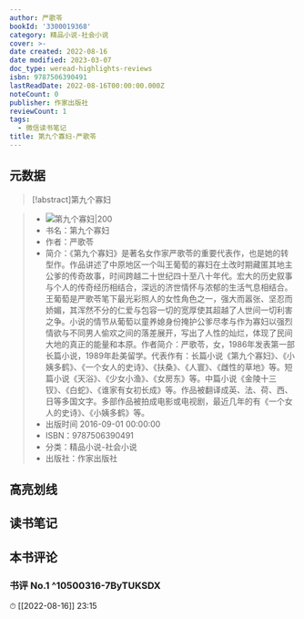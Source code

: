 ```yaml
---
author: 严歌苓
bookId: '3300019368'
category: 精品小说-社会小说
cover: >-
date created: 2022-08-16
date modified: 2023-03-07
doc_type: weread-highlights-reviews
isbn: 9787506390491
lastReadDate: 2022-08-16T00:00:00.000Z
noteCount: 0
publisher: 作家出版社
reviewCount: 1
tags:
  - 微信读书笔记
title: 第九个寡妇-严歌苓
---
```


## 元数据

>[!abstract]第九个寡妇

> - ![第九个寡妇|200](https://weread-1258476243.file.myqcloud.com/weread/cover/68/3300019368/t7_3300019368.jpg)
> - 书名：第九个寡妇
> - 作者：严歌苓
> - 简介：《第九个寡妇》是著名女作家严歌苓的重要代表作，也是她的转型作。作品讲述了中原地区一个叫王葡萄的寡妇在土改时期藏匿其地主公爹的传奇故事，时间跨越二十世纪四十至八十年代。宏大的历史叙事与个人的传奇经历相结合，深远的济世情怀与浓郁的生活气息相结合。王葡萄是严歌苓笔下最光彩照人的女性角色之一，强大而嚣张、坚忍而娇媚，其浑然不分的仁爱与包容一切的宽厚使其超越了人世间一切利害之争。小说的情节从葡萄以童养媳身份掩护公爹尽孝与作为寡妇以强烈情欲与不同男人偷欢之间的落差展开，写出了人性的灿烂，体现了民间大地的真正的能量和本原。作者简介：严歌苓，女，1986年发表第一部长篇小说，1989年赴美留学。代表作有：长篇小说《第九个寡妇》、《小姨多鹤》、《一个女人的史诗》、《扶桑》、《人寰》、《雌性的草地》等。短篇小说《天浴》、《少女小渔》、《女房东》等。中篇小说《金陵十三钗》、《白蛇》、《谁家有女初长成》等。作品被翻译成英、法、荷、西、日等多国文字。多部作品被拍成电影或电视剧，最近几年的有《一个女人的史诗》、《小姨多鹤》等。
> - 出版时间 2016-09-01 00:00:00
> - ISBN：9787506390491
> - 分类：精品小说-社会小说
> - 出版社：作家出版社

## 高亮划线

## 读书笔记

## 本书评论

### 书评 No.1 ^10500316-7ByTUKSDX

⏱ [[2022-08-16]] 23:15
